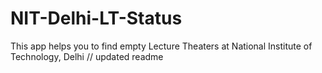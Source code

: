 # NIT-Delhi-LT-Status
This app helps you to find empty Lecture Theaters at National Institute of Technology, Delhi 
// updated readme
